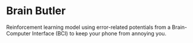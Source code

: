 # Brain Butler
Reinforcement learning model using error-related potentials from a Brain-Computer Interface (BCI) to keep your phone from annoying you.
